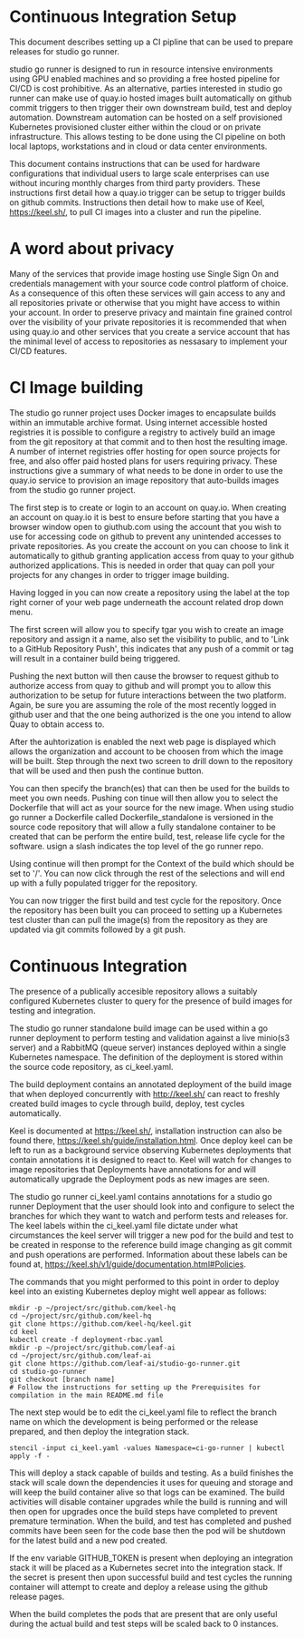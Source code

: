 # Continuous Integration Setup

This document describes setting up a CI pipline that can be used to prepare releases for studio go runner.

studio go runner is designed to run in resource intensive environments using GPU enabled machines and so providing a free hosted pipeline for CI/CD is cost prohibitive. As an alternative, parties interested in studio go runner can make use of quay.io hosted images built automatically on github commit triggers to then trigger their own downstream build, test and deploy automation.  Downstream automation can be hosted on a self provisioned Kubernetes provisioned cluster either within the cloud or on private infrastructure.  This allows testing to be done using the CI pipeline on both local laptops, workstations and in cloud or data center environments.

This document contains instructions that can be used for hardware configurations that individual users to large scale enterprises can use without incuring monthly charges from third party providers.  These instructions first detail how a quay.io trigger can be setup to trigger builds on github commits.  Instructions then detail how to make use of Keel, https://keel.sh/, to pull CI images into a cluster and run the pipeline.

# A word about privacy

Many of the services that provide image hosting use Single Sign On and credentials management with your source code control platform of choice.  As a consequence of this often these services will gain access to any and all repositories private or otherwise that you might have access to within your account.  In order to preserve privacy and maintain fine grained control over the visibility of your private repositories it is recommended that when using quay.io and other services that you create a service account that has the minimal level of access to repositories as nessasary to implement your CI/CD features.

# CI Image building

The studio go runner project uses Docker images to encapsulate builds within an immutable archive format.  Using internet accessible hosted registries it is possible to configure a registry to actively build an image from the git repository at that commit and to then host the resulting image.  A number of internet registries offer hosting for open source projects for free, and also offer paid hosted plans for users requiring privacy.  These instructions give a summary of what needs to be done in order to use the quay.io service to provision an image repository that auto-builds images from the studio go runner project.

The first step is to create or login to an account on quay.io.  When creating an account on quay.io it is best to ensure before starting that you have a browser window open to giuthub.com using the account that you wish to use for accessing code on github to prevent any unintended accesses to private repositories.  As you create the account on you can choose to link it automatically to github granting application access from quay to your github authorized applications.  This is needed in order that quay can poll your projects for any changes in order to trigger image building.

Having logged in you can now create a repository using the label at the top right corner of your web page underneath the account related drop down menu.

The first screen will allow you to specify tgar you wish to create an image repository and assign it a name, also set the visibility to public, and to 'Link to a GitHub Repository Push', this indicates that any push of a commit or tag will result in a container build being triggered.

Pushing the next button will then cause the browser to request github to authorize access from quay to github and will prompt you to allow this authorization to be setup for future interactions between the two platform.  Again, be sure you are assuming the role of the most recently logged in github user and that the one being authorized is the one you intend to allow Quay to obtain access to.

After the auhtorization is enabled the next web page is displayed which allows the organization and account to be choosen from which the image will be built.  Step through the next two screen to drill down to the repository that will be used and then push the continue button.

You can then specify the branch(es) that can then be used for the builds to meet you own needs.  Pushing con tinue will then allow you to select the Dockerfile that will act as your source for the new image.  When using studio go runner a Dockerfile called Dockerfile_standalone is versioned in the source code repository that will allow a fully standalone container to be created that can be perform the entire build, test, release life cycle for the software.  usign a slash indicates the top level of the go runner repo.

Using continue will then prompt for the Context of the build which should be set to '/'.  You can now click through the rest of the selections and will end up with a fully populated trigger for the repository.

You can now trigger the first build and test cycle for the repository.  Once the repository has been built you can proceed to setting up a Kubernetes test cluster than can pull the image(s) from the repository as they are updated via git commits followed by a git push.

# Continuous Integration

The presence of a publically accesible repository allows a suitably configured Kubernetes cluster to query for the presence of build images for testing and integration.

The studio go runner standalone build image can be used within a go runner deployment to perform testing and validation against a live minio(s3 server) and a RabbitMQ (queue server) instances deployed within a single Kubernetes namespace.  The definition of the deployment is stored within the source code repository, as ci_keel.yaml.

The build deployment contains an annotated deployment of the build image that when deployed concurrently with http://keel.sh/ can react to freshly created build images to cycle through build, deploy, test cycles automatically.

Keel is documented at https://keel.sh/, installation instruction can also be found there, https://keel.sh/guide/installation.html.  Once deploy keel can be left to run as a background service observing Kubernetes deployments that contain annotations it is designed to react to.  Keel will watch for changes to image repositories that Deployments have annotations for and will automatically upgrade the Deployment pods as new images are seen.

The studio go runner ci_keel.yaml contains annotations for a studio go runner Deployment that the user should look into and configure to select the branches for which they want to watch and perform tests and releases for.  The keel labels within the ci_keel.yaml file dictate under what circumstances the keel server will trigger a new pod for the build and test to be created in response to the reference build image changing as git commit and push operations are performed.  Information about these labels can be found at, https://keel.sh/v1/guide/documentation.html#Policies.

The commands that you might performed to this point in order to deploy keel into an existing Kubernetes deploy might well appear as follows:

```
mkdir -p ~/project/src/github.com/keel-hq
cd ~/project/src/github.com/keel-hq
git clone https://github.com/keel-hq/keel.git
cd keel
kubectl create -f deployment-rbac.yaml
mkdir -p ~/project/src/github.com/leaf-ai
cd ~/project/src/github.com/leaf-ai
git clone https://github.com/leaf-ai/studio-go-runner.git
cd studio-go-runner
git checkout [branch name]
# Follow the instructions for setting up the Prerequisites for compilation in the main README.md file
```

The next step would be to edit the ci_keel.yaml file to reflect the branch name on which the development is being performed or the release prepared, and then deploy the integration stack.

```
stencil -input ci_keel.yaml -values Namespace=ci-go-runner | kubectl apply -f -
```

This will deploy a stack capable of builds and testing.  As a build finishes the stack will scale down the dependencies it uses for queuing and storage and will keep the build container alive so that logs can be examined.  The build activities will disable container upgrades while the build is running and will then open for upgrades once the build steps have completed to prevent premature termination.  When the build, and test has completed and pushed commits have been seen for the code base then the pod will be shutdown for the latest build and a new pod created.

If the env variable GITHUB_TOKEN is present when deploying an integration stack it will be placed as a Kubernetes secret into the integration stack.  If the secret is present then upon successful build and test cycles the running container will attempt to create and deploy a release using the github release pages.

When the build completes the pods that are present that are only useful during the actual build and test steps will be scaled back to 0 instances.
